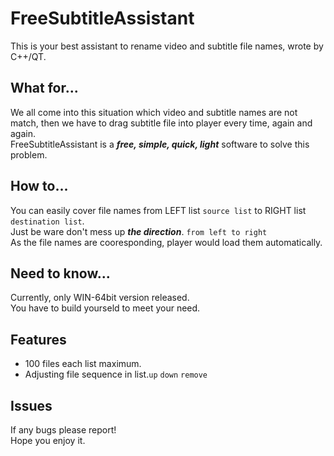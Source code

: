 # FreeSubtitleAssistant
This is your best assistant to rename video and subtitle file names, wrote by C++/QT.

##  What for...
We all come into this situation which video and subtitle names are not match, then we have to drag subtitle file into player every time, again and again. <br>
FreeSubtitleAssistant is a ***free, simple, quick, light*** software to solve this problem.<br>

## How to...
You can easily cover file names from LEFT list `source list` to RIGHT list `destination list`.<br>
Just be ware don't mess up ***the direction***. `from left to right`<br>
As the file names are cooresponding, player would load them automatically.

## Need to know...
Currently, only WIN-64bit version released.<br>
You have to build yourseld to meet your need.

## Features
* 100 files each list maximum.
* Adjusting file sequence in list.`up` `down` `remove`

## Issues
If any bugs please report!<br>
Hope you enjoy it.
